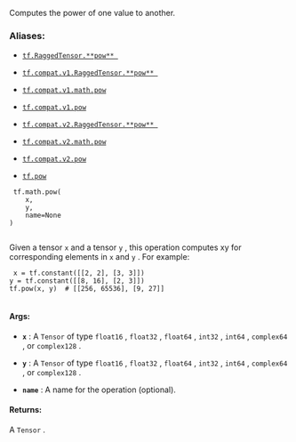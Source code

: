 

Computes the power of one value to another.



### Aliases:

- [ `tf.RaggedTensor.**pow** ` ](/api_docs/python/tf/RaggedTensor#__pow__)

- [ `tf.compat.v1.RaggedTensor.**pow** ` ](/api_docs/python/tf/RaggedTensor#__pow__)

- [ `tf.compat.v1.math.pow` ](/api_docs/python/tf/math/pow)

- [ `tf.compat.v1.pow` ](/api_docs/python/tf/math/pow)

- [ `tf.compat.v2.RaggedTensor.**pow** ` ](/api_docs/python/tf/RaggedTensor#__pow__)

- [ `tf.compat.v2.math.pow` ](/api_docs/python/tf/math/pow)

- [ `tf.compat.v2.pow` ](/api_docs/python/tf/math/pow)

- [ `tf.pow` ](/api_docs/python/tf/math/pow)



```
 tf.math.pow(
    x,
    y,
    name=None
)
 
```

Given a tensor  `x`  and a tensor  `y` , this operation computes xy for
corresponding elements in  `x`  and  `y` . For example:



```
 x = tf.constant([[2, 2], [3, 3]])
y = tf.constant([[8, 16], [2, 3]])
tf.pow(x, y)  # [[256, 65536], [9, 27]]
 
```



#### Args:

- **`x`** : A  `Tensor`  of type  `float16` ,  `float32` ,  `float64` ,  `int32` ,  `int64` ,
 `complex64` , or  `complex128` .

- **`y`** : A  `Tensor`  of type  `float16` ,  `float32` ,  `float64` ,  `int32` ,  `int64` ,
 `complex64` , or  `complex128` .

- **`name`** : A name for the operation (optional).



#### Returns:
A  `Tensor` .


